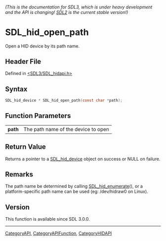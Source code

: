###### (This is the documentation for SDL3, which is under heavy development and the API is changing! [SDL2](https://wiki.libsdl.org/SDL2/) is the current stable version!)
# SDL_hid_open_path

Open a HID device by its path name.

## Header File

Defined in [<SDL3/SDL_hidapi.h>](https://github.com/libsdl-org/SDL/blob/main/include/SDL3/SDL_hidapi.h)

## Syntax

```c
SDL_hid_device * SDL_hid_open_path(const char *path);
```

## Function Parameters

|              |                                     |
| ------------ | ----------------------------------- |
| **path**     | The path name of the device to open |

## Return Value

Returns a pointer to a [SDL_hid_device](SDL_hid_device) object on success
or NULL on failure.

## Remarks

The path name be determined by calling
[SDL_hid_enumerate](SDL_hid_enumerate)(), or a platform-specific path name
can be used (eg: /dev/hidraw0 on Linux).

## Version

This function is available since SDL 3.0.0.

----
[CategoryAPI](CategoryAPI), [CategoryAPIFunction](CategoryAPIFunction), [CategoryHIDAPI](CategoryHIDAPI)

